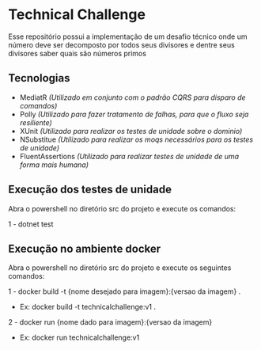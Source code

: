 # Technical Challenge

Esse repositório possui a implementação de um desafio técnico onde um número deve ser decomposto por todos seus divisores e dentre seus divisores saber quais são números primos

## Tecnologias

- MediatR <i>(Utilizado em conjunto com o padrão CQRS para disparo de comandos)</i>
- Polly <i>(Utilizado para fazer tratamento de falhas, para que o fluxo seja resiliente)</i>
- XUnit <i>(Utilizado para realizar os testes de unidade sobre o dominio)</i>
- NSubstitue <i>(Utilizado para realizar os moqs necessários para os testes de unidade)</i>
- FluentAssertions <i>(Utilizado para realizar testes de unidade de uma forma mais humana)</i>

## Execução dos testes de unidade

Abra o powershell no diretório src do projeto e execute os comandos:

1 - dotnet test

## Execução no ambiente docker

Abra o powershell no diretório src do projeto e execute os seguintes comandos:

1 - docker build -t {nome desejado para imagem}:{versao da imagem} .

- Ex: docker build -t technicalchallenge:v1 .
	
2 - docker run {nome dado para imagem}:{versao da imagem}

- Ex: docker run technicalchallenge:v1